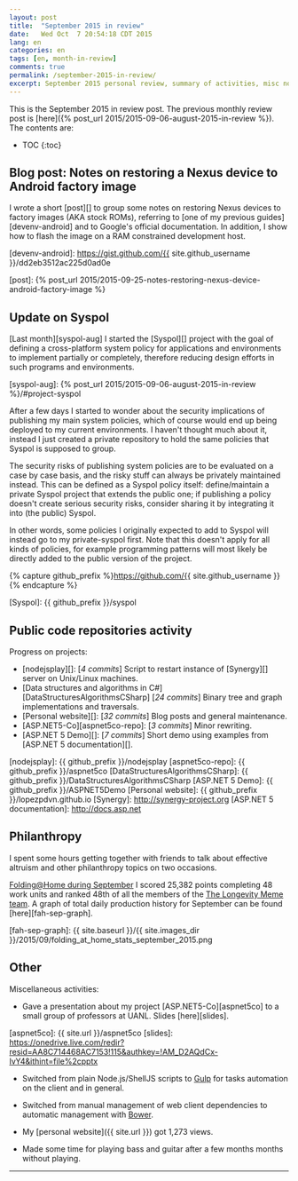 ```yaml
---
layout: post
title:  "September 2015 in review"
date:   Wed Oct  7 20:54:18 CDT 2015
lang: en
categories: en
tags: [en, month-in-review]
comments: true
permalink: /september-2015-in-review/
excerpt: September 2015 personal review, summary of activities, misc notes...
---
```


This is the September 2015 in review post. The previous monthly review post is
[here]({% post_url 2015/2015-09-06-august-2015-in-review %}). The contents are:

* TOC
{:toc}

## Blog post: Notes on restoring a Nexus device to Android factory image

I wrote a short [post][] to group some notes on restoring Nexus devices to
factory images (AKA stock ROMs), referring to [one of my previous
guides][devenv-android] and to Google's official documentation. In addition, I
show how to flash the image on a RAM constrained development host.

[devenv-android]: https://gist.github.com/{{ site.github_username }}/dd2eb3512ac225d0ad0e

[post]: {% post_url 2015/2015-09-25-notes-restoring-nexus-device-android-factory-image %}

## Update on Syspol ####################################################

[Last month][syspol-aug] I started the [Syspol][] project with the goal of
defining a cross-platform system policy for applications and environments to
implement partially or completely, therefore reducing design efforts in such
programs and environments.

[syspol-aug]: {% post_url 2015/2015-09-06-august-2015-in-review %}/#project-syspol

After a few days I started to wonder about the security implications of
publishing my main system policies, which of course would end up being deployed
to my current environments.  I haven't thought much about it, instead I just
created a private repository to hold the same policies that Syspol is supposed
to group.

The security risks of publishing system policies are to be evaluated on a case
by case basis, and the risky stuff can always be privately maintained instead.
This can be defined as a Syspol policy itself: define/maintain a private Syspol
project that extends the public one; if publishing a policy doesn't create
serious security risks, consider sharing it by integrating it into (the public)
Syspol.

In other words, some policies I originally expected to add to Syspol will
instead go to my private-syspol first. Note that this doesn't apply for all
kinds of policies, for example programming patterns will most likely be
directly added to the public version of the project.

{% capture github_prefix %}https://github.com/{{ site.github_username }}{% endcapture %}

[Syspol]: {{ github_prefix }}/syspol

## Public code repositories activity ###################################

Progress on projects:

- [nodejsplay][]: [*4 commits*] Script to restart instance of [Synergy][]
  server on Unix/Linux machines.
- [Data structures and algorithms in C#][DataStructuresAlgorithmsCSharp] [*24
  commits*] Binary tree and graph implementations and traversals.
- [Personal website][]: [*32 commits*] Blog posts and
  general maintenance.
- [ASP.NET5-Co][aspnet5co-repo]: [*3 commits*] Minor rewriting.
- [ASP.NET 5 Demo][]: [*7 commits*] Short demo using examples from [ASP.NET 5
  documentation][].

[nodejsplay]: {{ github_prefix }}/nodejsplay
[aspnet5co-repo]: {{ github_prefix }}/aspnet5co
[DataStructuresAlgorithmsCSharp]: {{ github_prefix }}/DataStructuresAlgorithmsCSharp
[ASP.NET 5 Demo]: {{ github_prefix }}/ASPNET5Demo
[Personal website]: {{ github_prefix }}/lopezpdvn.github.io
[Synergy]: http://synergy-project.org
[ASP.NET 5 documentation]: http://docs.asp.net

## Philanthropy ########################################################

I spent some hours getting together with friends to talk about effective
altruism and other philanthropy topics on two occasions.

[Folding@Home during September][fah-stats] I scored 25,382 points completing 48
work units and ranked 48th of all the members of the [The Longevity Meme
team][].  A graph of total daily production history for September can be found
[here][fah-sep-graph].

[fah-stats]: http://folding.extremeoverclocking.com/user_summary.php?s=&u=648628
[The Longevity Meme team]: http://folding.extremeoverclocking.com/user_list.php?s=&t=32461
[fah-sep-graph]: {{ site.baseurl }}/{{ site.images_dir }}/2015/09/folding_at_home_stats_september_2015.png

## Other ###############################################################

Miscellaneous activities:

- Gave a presentation about my project [ASP.NET5-Co][aspnet5co] to a small
  group of professors at UANL. Slides [here][slides].

[aspnet5co]: {{ site.url }}/aspnet5co
[slides]: https://onedrive.live.com/redir?resid=AA8C714468AC7153!115&authkey=!AM_D2AQdCx-IvY4&ithint=file%2cpptx

- Switched from plain Node.js/ShellJS scripts to [Gulp](http://gulpjs.com) for
  tasks automation on the client and in general.

- Switched from manual management of web client dependencies to automatic
  management with [Bower](http://bower.io).

- My [personal website]({{ site.url }}) got 1,273 views.

- Made some time for playing bass and guitar after a few months months without
  playing.

---
